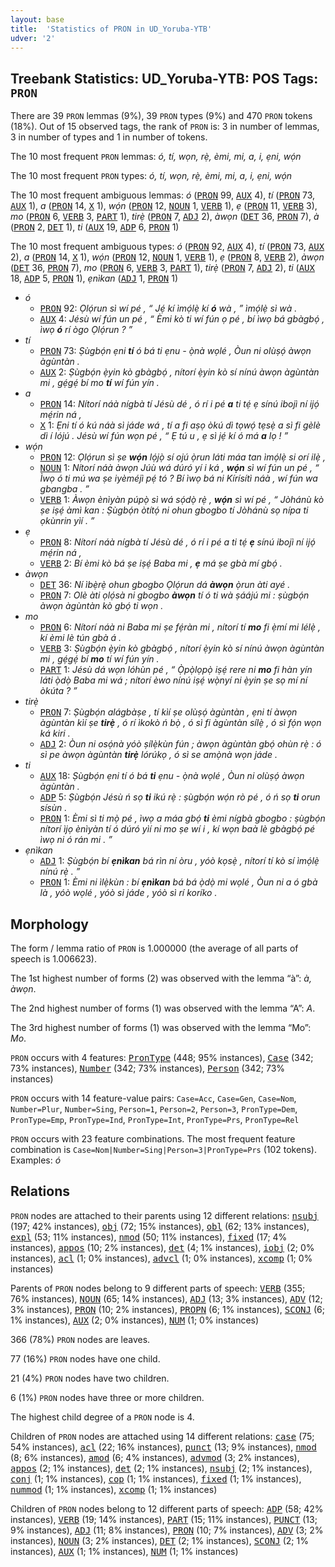 ```yaml
---
layout: base
title:  'Statistics of PRON in UD_Yoruba-YTB'
udver: '2'
---
```


## Treebank Statistics: UD_Yoruba-YTB: POS Tags: `PRON`

There are 39 `PRON` lemmas (9%), 39 `PRON` types (9%) and 470 `PRON` tokens (18%).
Out of 15 observed tags, the rank of `PRON` is: 3 in number of lemmas, 3 in number of types and 1 in number of tokens.

The 10 most frequent `PRON` lemmas: <em>ó, tí, wọn, rẹ̀, èmi, mi, a, i, ẹni, wọ́n</em>

The 10 most frequent `PRON` types:  <em>ó, tí, wọn, rẹ̀, èmi, mi, a, i, ẹni, wọ́n</em>

The 10 most frequent ambiguous lemmas: <em>ó</em> (<tt><a href="yo_ytb-pos-PRON.html">PRON</a></tt> 99, <tt><a href="yo_ytb-pos-AUX.html">AUX</a></tt> 4), <em>tí</em> (<tt><a href="yo_ytb-pos-PRON.html">PRON</a></tt> 73, <tt><a href="yo_ytb-pos-AUX.html">AUX</a></tt> 1), <em>a</em> (<tt><a href="yo_ytb-pos-PRON.html">PRON</a></tt> 14, <tt><a href="yo_ytb-pos-X.html">X</a></tt> 1), <em>wọ́n</em> (<tt><a href="yo_ytb-pos-PRON.html">PRON</a></tt> 12, <tt><a href="yo_ytb-pos-NOUN.html">NOUN</a></tt> 1, <tt><a href="yo_ytb-pos-VERB.html">VERB</a></tt> 1), <em>ẹ</em> (<tt><a href="yo_ytb-pos-PRON.html">PRON</a></tt> 11, <tt><a href="yo_ytb-pos-VERB.html">VERB</a></tt> 3), <em>mo</em> (<tt><a href="yo_ytb-pos-PRON.html">PRON</a></tt> 6, <tt><a href="yo_ytb-pos-VERB.html">VERB</a></tt> 3, <tt><a href="yo_ytb-pos-PART.html">PART</a></tt> 1), <em>tirẹ̀</em> (<tt><a href="yo_ytb-pos-PRON.html">PRON</a></tt> 7, <tt><a href="yo_ytb-pos-ADJ.html">ADJ</a></tt> 2), <em>àwọn</em> (<tt><a href="yo_ytb-pos-DET.html">DET</a></tt> 36, <tt><a href="yo_ytb-pos-PRON.html">PRON</a></tt> 7), <em>à</em> (<tt><a href="yo_ytb-pos-PRON.html">PRON</a></tt> 2, <tt><a href="yo_ytb-pos-DET.html">DET</a></tt> 1), <em>ti</em> (<tt><a href="yo_ytb-pos-AUX.html">AUX</a></tt> 19, <tt><a href="yo_ytb-pos-ADP.html">ADP</a></tt> 6, <tt><a href="yo_ytb-pos-PRON.html">PRON</a></tt> 1)

The 10 most frequent ambiguous types:  <em>ó</em> (<tt><a href="yo_ytb-pos-PRON.html">PRON</a></tt> 92, <tt><a href="yo_ytb-pos-AUX.html">AUX</a></tt> 4), <em>tí</em> (<tt><a href="yo_ytb-pos-PRON.html">PRON</a></tt> 73, <tt><a href="yo_ytb-pos-AUX.html">AUX</a></tt> 2), <em>a</em> (<tt><a href="yo_ytb-pos-PRON.html">PRON</a></tt> 14, <tt><a href="yo_ytb-pos-X.html">X</a></tt> 1), <em>wọ́n</em> (<tt><a href="yo_ytb-pos-PRON.html">PRON</a></tt> 12, <tt><a href="yo_ytb-pos-NOUN.html">NOUN</a></tt> 1, <tt><a href="yo_ytb-pos-VERB.html">VERB</a></tt> 1), <em>ẹ</em> (<tt><a href="yo_ytb-pos-PRON.html">PRON</a></tt> 8, <tt><a href="yo_ytb-pos-VERB.html">VERB</a></tt> 2), <em>àwọn</em> (<tt><a href="yo_ytb-pos-DET.html">DET</a></tt> 36, <tt><a href="yo_ytb-pos-PRON.html">PRON</a></tt> 7), <em>mo</em> (<tt><a href="yo_ytb-pos-PRON.html">PRON</a></tt> 6, <tt><a href="yo_ytb-pos-VERB.html">VERB</a></tt> 3, <tt><a href="yo_ytb-pos-PART.html">PART</a></tt> 1), <em>tirẹ̀</em> (<tt><a href="yo_ytb-pos-PRON.html">PRON</a></tt> 7, <tt><a href="yo_ytb-pos-ADJ.html">ADJ</a></tt> 2), <em>ti</em> (<tt><a href="yo_ytb-pos-AUX.html">AUX</a></tt> 18, <tt><a href="yo_ytb-pos-ADP.html">ADP</a></tt> 5, <tt><a href="yo_ytb-pos-PRON.html">PRON</a></tt> 1), <em>ẹnìkan</em> (<tt><a href="yo_ytb-pos-ADJ.html">ADJ</a></tt> 1, <tt><a href="yo_ytb-pos-PRON.html">PRON</a></tt> 1)


* <em>ó</em>
  * <tt><a href="yo_ytb-pos-PRON.html">PRON</a></tt> 92: <em>Ọlọ́run sì wí pé , “ Jẹ́ kí ìmọ́lẹ̀ kí <b>ó</b> wà , ” ìmọ́lẹ̀ sì wà .</em>
  * <tt><a href="yo_ytb-pos-AUX.html">AUX</a></tt> 4: <em>Jésù wí fún un pé , “ Èmi kò ti wí fún ọ pé , bí ìwọ bá gbàgbọ́ , ìwọ <b>ó</b> rí ògo Ọlọ́run ? ”</em>
* <em>tí</em>
  * <tt><a href="yo_ytb-pos-PRON.html">PRON</a></tt> 73: <em>Ṣùgbọ́n ẹni <b>tí</b> ó bá ti ẹnu - ọ̀nà wọlé , Òun ni olùṣọ́ àwọn àgùntàn .</em>
  * <tt><a href="yo_ytb-pos-AUX.html">AUX</a></tt> 2: <em>Ṣùgbọ́n ẹ̀yin kò gbàgbọ́ , nítorí ẹ̀yin kò sí nínú àwọn àgùntàn mi , gẹ́gẹ́ bí mo <b>tí</b> wí fún yín .</em>
* <em>a</em>
  * <tt><a href="yo_ytb-pos-PRON.html">PRON</a></tt> 14: <em>Nítorí náà nígbà tí Jésù dé , ó rí i pé <b>a</b> ti tẹ́ ẹ sínú ibojì ní ijọ́ mẹ́rin ná ,</em>
  * <tt><a href="yo_ytb-pos-X.html">X</a></tt> 1: <em>Ẹni tí ó kú náà sì jáde wá , tí a fi aṣọ òkú dì tọwọ́ tẹsẹ̀ a sì fi gèlè dì í lójú . Jésù wí fún wọn pé , “ Ẹ tú u , ẹ sì jẹ́ kí ó má <b>a</b> lọ ! ”</em>
* <em>wọ́n</em>
  * <tt><a href="yo_ytb-pos-PRON.html">PRON</a></tt> 12: <em>Ọlọ́run sì ṣe <b>wọ́n</b> lọ́jọ̀ sí ojú ọ̀run láti máa tan ìmọ́lẹ̀ si orí ilẹ̀ ,</em>
  * <tt><a href="yo_ytb-pos-NOUN.html">NOUN</a></tt> 1: <em>Nítorí náà àwọn Júù wá dúró yí i ká , <b>wọ́n</b> sì wí fún un pé , “ Ìwọ ó ti mú wa ṣe iyèméjì pẹ́ tó ? Bí ìwọ bá ni Kírísítì náà , wí fún wa gbangba . ”</em>
  * <tt><a href="yo_ytb-pos-VERB.html">VERB</a></tt> 1: <em>Àwọn ènìyàn púpọ̀ sì wá sọ́dọ̀ rẹ̀ , <b>wọ́n</b> sì wí pé , “ Jòhánù kò ṣe iṣẹ́ àmì kan : Ṣùgbọ́n òtítọ́ ni ohun gbogbo tí Jòhánù sọ nípa ti ọkùnrin yìí . ”</em>
* <em>ẹ</em>
  * <tt><a href="yo_ytb-pos-PRON.html">PRON</a></tt> 8: <em>Nítorí náà nígbà tí Jésù dé , ó rí i pé a ti tẹ́ <b>ẹ</b> sínú ibojì ní ijọ́ mẹ́rin ná ,</em>
  * <tt><a href="yo_ytb-pos-VERB.html">VERB</a></tt> 2: <em>Bí èmi kò bá ṣe iṣẹ́ Baba mi , <b>ẹ</b> má ṣe gbà mí gbọ́ .</em>
* <em>àwọn</em>
  * <tt><a href="yo_ytb-pos-DET.html">DET</a></tt> 36: <em>Ní ìbẹ̀rẹ̀ ohun gbogbo Ọlọ́run dá <b>àwọn</b> ọ̀run àti ayé .</em>
  * <tt><a href="yo_ytb-pos-PRON.html">PRON</a></tt> 7: <em>Olè àti ọlọ́sà ni gbogbo <b>àwọn</b> tí ó ti wà ṣáájú mi : ṣùgbọ́n àwọn àgùntàn kò gbọ́ ti wọn .</em>
* <em>mo</em>
  * <tt><a href="yo_ytb-pos-PRON.html">PRON</a></tt> 6: <em>Nítorí náà ni Baba mi ṣe fẹ́ràn mi , nítorí tí <b>mo</b> fi ẹ̀mí mi lélẹ̀ , kí èmi lè tún gbà á .</em>
  * <tt><a href="yo_ytb-pos-VERB.html">VERB</a></tt> 3: <em>Ṣùgbọ́n ẹ̀yin kò gbàgbọ́ , nítorí ẹ̀yin kò sí nínú àwọn àgùntàn mi , gẹ́gẹ́ bí <b>mo</b> tí wí fún yín .</em>
  * <tt><a href="yo_ytb-pos-PART.html">PART</a></tt> 1: <em>Jésù dá wọn lóhùn pé , “ Ọ̀pọ̀lọpọ̀ iṣẹ́ rere ni <b>mo</b> fi hàn yín láti ọ̀dọ̀ Baba mi wá ; nítorí èwo nínú iṣẹ́ wọ̀nyí ni ẹ̀yin ṣe sọ mí ní òkúta ? ”</em>
* <em>tirẹ̀</em>
  * <tt><a href="yo_ytb-pos-PRON.html">PRON</a></tt> 7: <em>Ṣùgbọ́n alágbàṣe , tí kìí ṣe olùṣọ́ àgùntàn , ẹni tí àwọn àgùntàn kìí ṣe <b>tirẹ̀</b> , ó rí ìkokò ń bọ̀ , ó sì fi àgùntàn sílẹ̀ , ó sì fọ́n wọn ká kiri .</em>
  * <tt><a href="yo_ytb-pos-ADJ.html">ADJ</a></tt> 2: <em>Òun ni osọ́nà yóò ṣílẹ̀kùn fún ; àwọn àgùntàn gbọ́ ohùn rẹ̀ : ó sì pe àwọn àgùntàn <b>tirẹ̀</b> lórúkọ , ó sì se amọ̀nà wọn jáde .</em>
* <em>ti</em>
  * <tt><a href="yo_ytb-pos-AUX.html">AUX</a></tt> 18: <em>Ṣùgbọ́n ẹni tí ó bá <b>ti</b> ẹnu - ọ̀nà wọlé , Òun ni olùṣọ́ àwọn àgùntàn .</em>
  * <tt><a href="yo_ytb-pos-ADP.html">ADP</a></tt> 5: <em>Ṣùgbọ́n Jésù ń sọ <b>ti</b> ikú rẹ̀ : ṣùgbọ́n wọ́n rò pé , ó ń sọ <b>ti</b> orun sísùn .</em>
  * <tt><a href="yo_ytb-pos-PRON.html">PRON</a></tt> 1: <em>Èmi sì ti mọ̀ pé , ìwọ a máa gbọ́ <b>ti</b> èmi nígbà gbogbo : ṣùgbọ́n nítorí ìjọ ènìyàn tí ó dúró yìí ni mo ṣe wí i , kí wọn baà lè gbàgbọ́ pé ìwọ ni ó rán mi . ”</em>
* <em>ẹnìkan</em>
  * <tt><a href="yo_ytb-pos-ADJ.html">ADJ</a></tt> 1: <em>Ṣùgbọ́n bí <b>ẹnìkan</b> bá rìn ní òru , yóò kọsẹ̀ , nítorí tí kò sí ìmọ́lẹ̀ nínú rẹ̀ . ”</em>
  * <tt><a href="yo_ytb-pos-PRON.html">PRON</a></tt> 1: <em>Èmi ni ìlẹ̀kùn : bí <b>ẹnìkan</b> bá bá ọ̀dọ̀ mi wọlé , Òun ni a ó gbà là , yóò wọlé , yóò sì jáde , yóò sì rí koríko .</em>

## Morphology

The form / lemma ratio of `PRON` is 1.000000 (the average of all parts of speech is 1.006623).

The 1st highest number of forms (2) was observed with the lemma “à”: <em>à, àwọn</em>.

The 2nd highest number of forms (1) was observed with the lemma “A”: <em>A</em>.

The 3rd highest number of forms (1) was observed with the lemma “Mo”: <em>Mo</em>.

`PRON` occurs with 4 features: <tt><a href="yo_ytb-feat-PronType.html">PronType</a></tt> (448; 95% instances), <tt><a href="yo_ytb-feat-Case.html">Case</a></tt> (342; 73% instances), <tt><a href="yo_ytb-feat-Number.html">Number</a></tt> (342; 73% instances), <tt><a href="yo_ytb-feat-Person.html">Person</a></tt> (342; 73% instances)

`PRON` occurs with 14 feature-value pairs: `Case=Acc`, `Case=Gen`, `Case=Nom`, `Number=Plur`, `Number=Sing`, `Person=1`, `Person=2`, `Person=3`, `PronType=Dem`, `PronType=Emp`, `PronType=Ind`, `PronType=Int`, `PronType=Prs`, `PronType=Rel`

`PRON` occurs with 23 feature combinations.
The most frequent feature combination is `Case=Nom|Number=Sing|Person=3|PronType=Prs` (102 tokens).
Examples: <em>ó</em>


## Relations

`PRON` nodes are attached to their parents using 12 different relations: <tt><a href="yo_ytb-dep-nsubj.html">nsubj</a></tt> (197; 42% instances), <tt><a href="yo_ytb-dep-obj.html">obj</a></tt> (72; 15% instances), <tt><a href="yo_ytb-dep-obl.html">obl</a></tt> (62; 13% instances), <tt><a href="yo_ytb-dep-expl.html">expl</a></tt> (53; 11% instances), <tt><a href="yo_ytb-dep-nmod.html">nmod</a></tt> (50; 11% instances), <tt><a href="yo_ytb-dep-fixed.html">fixed</a></tt> (17; 4% instances), <tt><a href="yo_ytb-dep-appos.html">appos</a></tt> (10; 2% instances), <tt><a href="yo_ytb-dep-det.html">det</a></tt> (4; 1% instances), <tt><a href="yo_ytb-dep-iobj.html">iobj</a></tt> (2; 0% instances), <tt><a href="yo_ytb-dep-acl.html">acl</a></tt> (1; 0% instances), <tt><a href="yo_ytb-dep-advcl.html">advcl</a></tt> (1; 0% instances), <tt><a href="yo_ytb-dep-xcomp.html">xcomp</a></tt> (1; 0% instances)

Parents of `PRON` nodes belong to 9 different parts of speech: <tt><a href="yo_ytb-pos-VERB.html">VERB</a></tt> (355; 76% instances), <tt><a href="yo_ytb-pos-NOUN.html">NOUN</a></tt> (65; 14% instances), <tt><a href="yo_ytb-pos-ADJ.html">ADJ</a></tt> (13; 3% instances), <tt><a href="yo_ytb-pos-ADV.html">ADV</a></tt> (12; 3% instances), <tt><a href="yo_ytb-pos-PRON.html">PRON</a></tt> (10; 2% instances), <tt><a href="yo_ytb-pos-PROPN.html">PROPN</a></tt> (6; 1% instances), <tt><a href="yo_ytb-pos-SCONJ.html">SCONJ</a></tt> (6; 1% instances), <tt><a href="yo_ytb-pos-AUX.html">AUX</a></tt> (2; 0% instances), <tt><a href="yo_ytb-pos-NUM.html">NUM</a></tt> (1; 0% instances)

366 (78%) `PRON` nodes are leaves.

77 (16%) `PRON` nodes have one child.

21 (4%) `PRON` nodes have two children.

6 (1%) `PRON` nodes have three or more children.

The highest child degree of a `PRON` node is 4.

Children of `PRON` nodes are attached using 14 different relations: <tt><a href="yo_ytb-dep-case.html">case</a></tt> (75; 54% instances), <tt><a href="yo_ytb-dep-acl.html">acl</a></tt> (22; 16% instances), <tt><a href="yo_ytb-dep-punct.html">punct</a></tt> (13; 9% instances), <tt><a href="yo_ytb-dep-nmod.html">nmod</a></tt> (8; 6% instances), <tt><a href="yo_ytb-dep-amod.html">amod</a></tt> (6; 4% instances), <tt><a href="yo_ytb-dep-advmod.html">advmod</a></tt> (3; 2% instances), <tt><a href="yo_ytb-dep-appos.html">appos</a></tt> (2; 1% instances), <tt><a href="yo_ytb-dep-det.html">det</a></tt> (2; 1% instances), <tt><a href="yo_ytb-dep-nsubj.html">nsubj</a></tt> (2; 1% instances), <tt><a href="yo_ytb-dep-conj.html">conj</a></tt> (1; 1% instances), <tt><a href="yo_ytb-dep-cop.html">cop</a></tt> (1; 1% instances), <tt><a href="yo_ytb-dep-fixed.html">fixed</a></tt> (1; 1% instances), <tt><a href="yo_ytb-dep-nummod.html">nummod</a></tt> (1; 1% instances), <tt><a href="yo_ytb-dep-xcomp.html">xcomp</a></tt> (1; 1% instances)

Children of `PRON` nodes belong to 12 different parts of speech: <tt><a href="yo_ytb-pos-ADP.html">ADP</a></tt> (58; 42% instances), <tt><a href="yo_ytb-pos-VERB.html">VERB</a></tt> (19; 14% instances), <tt><a href="yo_ytb-pos-PART.html">PART</a></tt> (15; 11% instances), <tt><a href="yo_ytb-pos-PUNCT.html">PUNCT</a></tt> (13; 9% instances), <tt><a href="yo_ytb-pos-ADJ.html">ADJ</a></tt> (11; 8% instances), <tt><a href="yo_ytb-pos-PRON.html">PRON</a></tt> (10; 7% instances), <tt><a href="yo_ytb-pos-ADV.html">ADV</a></tt> (3; 2% instances), <tt><a href="yo_ytb-pos-NOUN.html">NOUN</a></tt> (3; 2% instances), <tt><a href="yo_ytb-pos-DET.html">DET</a></tt> (2; 1% instances), <tt><a href="yo_ytb-pos-SCONJ.html">SCONJ</a></tt> (2; 1% instances), <tt><a href="yo_ytb-pos-AUX.html">AUX</a></tt> (1; 1% instances), <tt><a href="yo_ytb-pos-NUM.html">NUM</a></tt> (1; 1% instances)

